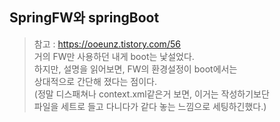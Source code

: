 ## SpringFW와 springBoot
> 참고 : https://ooeunz.tistory.com/56 <br>
> 거의 FW만 사용하던 내게 boot는 낯설었다.   
> 하지만, 설명을 읽어보면, FW의 환경설정이 boot에서는   
> 상대적으로 간단해 졌다는 점이다.   
> (정말 디스패쳐나 context.xml같은거 보면, 이거는 작성하기보단   
> 파일을 세트로 들고 다니다가 같다 놓는 느낌으로 세팅하긴했다.)   
